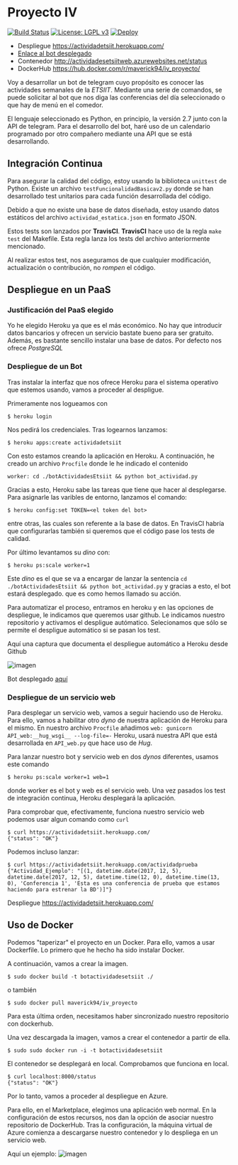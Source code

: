 # Proyecto IV
[![Build Status](https://travis-ci.org/Maverick94/IV_Proyecto.svg?branch=master)](https://travis-ci.org/Maverick94/IV_Proyecto) [![License: LGPL v3](https://img.shields.io/badge/License-LGPL%20v3-blue.svg)](https://www.gnu.org/licenses/lgpl-3.0)
 [![Deploy](https://www.herokucdn.com/deploy/button.svg)](https://heroku.com/deploy)

* Despliegue https://actividadetsiit.herokuapp.com/
* [Enlace al bot desplegado](https://telegram.me/ActEtsiibot)
* Contenedor http://actividadesetsiitweb.azurewebsites.net/status
* DockerHub https://hub.docker.com/r/maverick94/iv_proyecto/

Voy a desarrollar un bot de telegram cuyo propósito es conocer las actividades semanales de la *ETSIIT*.
Mediante una serie de comandos, se puede solicitar al bot que nos diga las conferencias del día seleccionado
o que hay de menú en el comedor.

El lenguaje seleccionado es Python, en principio, la versión 2.7 junto con la API de telegram. Para el desarrollo del bot, haré uso de un calendario programado por otro compañero mediante una API que se está desarrollando.

## Integración Continua

Para asegurar la calidad del código, estoy usando la biblioteca `unittest` de Python. Existe un archivo `testFuncionalidadBasicav2.py` donde se han desarrollado test unitarios para cada función desarrollada del código.

Debido a que no existe una base de datos diseñada, estoy usando datos estáticos del archivo `actividad_estatica.json` en formato JSON.

Estos tests son lanzados por **TravisCI**. **TravisCI** hace uso de la regla `make test` del Makefile. Esta regla lanza los tests del archivo anteriormente mencionado.

Al realizar estos test, nos aseguramos de que cualquier modificación, actualización o contribución, no *rompen* el código.

## Despliegue en un PaaS

### Justificación del PaaS elegido

Yo he elegido Heroku ya que es el más económico. No hay que introducir datos bancarios y ofrecen un servicio bastate bueno para ser gratuito. Además, es bastante sencillo instalar una base de datos. Por defecto nos ofrece *PostgreSQL*

### Despliegue de un Bot

Tras instalar la interfaz que nos ofrece Heroku para el sistema operativo que estemos usando, vamos a proceder
al despligue.

Primeramente nos logueamos con
```shell
$ heroku login
```
Nos pedirá los credenciales. Tras logearnos lanzamos:

```shell
$ heroku apps:create actividadetsiit
```
Con esto estamos creando la aplicación en Heroku.
 A continuación, he creado un archivo `Procfile` donde le he indicado el contenido
```
worker: cd ./botActividadesEtsiit && python bot_actividad.py
```
Gracias a esto, Heroku sabe las tareas que tiene que hacer al desplegarse.
Para asignarle las varibles de entorno, lanzamos el comando:
```shell
$ heroku config:set TOKEN=<el token del bot>
```
entre otras, las cuales son referente a la base de datos. En TravisCI habría que configurarlas también si queremos que el código pase los tests de calidad.

Por último levantamos su *dino* con:

```shell
$ heroku ps:scale worker=1
```
Este *dino* es el que se va a encargar de lanzar la sentencia `cd ./botActividadesEtsiit && python bot_actividad.py` y gracias a esto, el bot estará desplegado.
que es como hemos llamado su acción.

Para automatizar el proceso, entramos en heroku y en las opciones de despliegue, le indicamos que queremos usar github. Le indicamos nuestro repositorio y activamos el despligue autómatico. Selecionamos que sólo se permite el despligue automático si se pasan los test.

Aquí una captura que documenta el despliegue automático a Heroku desde Github

![imagen](http://i65.tinypic.com/2v2axah.png)

Bot desplegado [aquí](https://telegram.me/ActEtsiibot)
### Despliegue de un servicio web
Para desplegar un servicio web, vamos a seguir haciendo uso de Heroku. Para ello, vamos a habilitar otro *dyno* de nuestra aplicación de Heroku para el mismo. En nuestro archivo `Procfile` añadimos `web: gunicorn API_web:__hug_wsgi__ --log-file=-` Heroku, usará nuestra API que está desarrollada en `API_web.py` que hace uso de *Hug*.

Para lanzar nuestro bot y servicio web en dos *dynos* diferentes, usamos este comando
```shell
$ heroku ps:scale worker=1 web=1
```
donde worker es el bot y web es el servicio web. Una vez pasados los test de integración continua, Heroku desplegará la aplicación.

Para comprobar que, efectivamente, funciona nuestro servicio web podemos usar algun comando como `curl`
```shell
$ curl https://actividadetsiit.herokuapp.com/
{"status": "OK"}
```
Podemos incluso lanzar:

```shell
$ curl https://actividadetsiit.herokuapp.com/actividadprueba
{"Actividad_Ejemplo": "[(1, datetime.date(2017, 12, 5), datetime.date(2017, 12, 5), datetime.time(12, 0), datetime.time(13, 0), 'Conferencia 1', 'Esta es una conferencia de prueba que estamos haciendo para estrenar la BD')]"}
```

Despliegue https://actividadetsiit.herokuapp.com/

## Uso de Docker
Podemos "taperizar" el proyecto en un Docker. Para ello, vamos a usar Dockerfile.
Lo primero que he hecho ha sido instalar Docker.

A continuación, vamos a crear la imagen.

```shell
$ sudo docker build -t botactividadesetsiit ./
```
o también

```shell
$ sudo docker pull maverick94/iv_proyecto
```
Para esta última orden, necesitamos haber sincronizado nuestro repositorio con dockerhub.

Una vez descargada la imagen, vamos a crear el contenedor a partir de ella.

```shell
$ sudo sudo docker run -i -t botactividadesetsiit
```

El contenedor se desplegará en local. Comprobamos que funciona en local.

```shell
$ curl localhost:8000/status
{"status": "OK"}
```

Por lo tanto, vamos a proceder al despliegue en Azure.

Para ello, en el Marketplace, elegimos una aplicación web normal. En la configuración de estos recursos,
nos dan la opción de asociar nuestro repositorio de DockerHub. Tras la configuración, la máquina virtual de Azure comienza a descargarse nuestro contenedor y lo despliega en un servicio web.

Aquí un ejemplo:
![imagen](http://i65.tinypic.com/rm5sgn.png)
